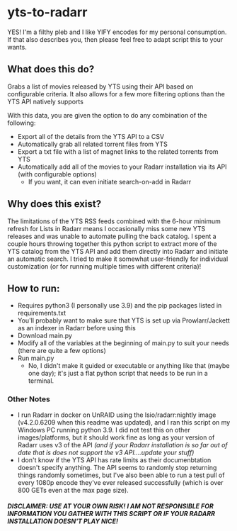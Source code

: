 # yts-to-radarr

YES! I'm a filthy pleb and I like YIFY encodes for my personal consumption. If that also describes you, then please feel free to adapt script this to your wants.

## What does this do?
Grabs a list of movies released by YTS using their API based on configurable criteria. It also allows for a few more filtering options than the YTS API natively supports
  
With this data, you are given the option to do any combination of the following:
- Export all of the details from the YTS API to a CSV
- Automatically grab all related torrent files from YTS
- Export a txt file with a list of magnet links to the related torrents from YTS
- Automatically add all of the movies to your Radarr installation via its API (with configurable options)
  - If you want, it can even initiate search-on-add in Radarr

## Why does this exist?
The limitations of the YTS RSS feeds combined with the 6-hour minimum refresh for Lists in Radarr means I occasionally miss some new YTS releases and was unable to automate pulling the back catalog. I spent a couple hours throwing together this python script to extract more of the YTS catalog from the YTS API and add them directly into Radarr and initiate an automatic search. I tried to make it somewhat user-friendly for individual customization (or for running multiple times with different criteria)!

## How to run:
- Requires python3 (I personally use 3.9) and the pip packages listed in requirements.txt
- You'll probably want to make sure that YTS is set up via Prowlarr/Jackett as an indexer in Radarr before using this
- Download main.py
- Modify all of the variables at the beginning of main.py to suit your needs (there are quite a few options)
- Run main.py
  - No, I didn't make it guided or executable or anything like that (maybe one day); it's just a flat python script that needs to be run in a terminal.

### Other Notes
- I run Radarr in docker on UnRAID using the lsio/radarr:nightly image (v4.2.0.6209 when this readme was updated), and I ran this script on my Windows PC running python 3.9. I did not test this on other images/platforms, but it should work fine as long as your version of Radarr uses v3 of the API _(and if your Radarr installation is so far out of date that is does not support the v3 API....update your stuff)_
- I don't know if the YTS API has rate limits as their documenbtation doesn't specify anything. The API seems to randomly stop returning things randomly sometimes, but I've also been able to run a test pull of every 1080p encode they've ever released successfully (which is over 800 GETs even at the max page size).

##### DISCLAIMER: USE AT YOUR OWN RISK! I AM NOT RESPONSIBLE FOR INFORMATION YOU GATHER WITH THIS SCRIPT OR IF YOUR RADARR INSTALLATION DOESN'T PLAY NICE!
